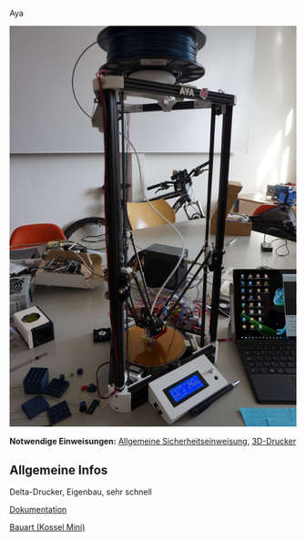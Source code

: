 Aya

![](img_3d-drucker/aya.JPG)

**Notwendige Einweisungen:** [Allgemeine Sicherheitseinweisung](../../briefings-rules/Grundregeln/), [3D-Drucker](../../briefings-rules/Einweisung_3D-Drucker)

## Allgemeine Infos

Delta-Drucker, Eigenbau, sehr schnell

[Dokumentation](../../projects/Aya)

[Bauart (Kossel Mini)](http://reprap.org/wiki/Kossel)
